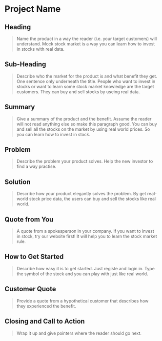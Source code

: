 # Project Name #

<!--
> This material was originally posted [here](http://www.quora.com/What-is-Amazons-approach-to-product-development-and-product-management). It is reproduced here for posterities sake.

There is an approach called "working backwards" that is widely used at Amazon. They work backwards from the customer, rather than starting with an idea for a product and trying to bolt customers onto it. While working backwards can be applied to any specific product decision, using this approach is especially important when developing new products or features.

For new initiatives a product manager typically starts by writing an internal press release announcing the finished product. The target audience for the press release is the new/updated product's customers, which can be retail customers or internal users of a tool or technology. Internal press releases are centered around the customer problem, how current solutions (internal or external) fail, and how the new product will blow away existing solutions.

If the benefits listed don't sound very interesting or exciting to customers, then perhaps they're not (and shouldn't be built). Instead, the product manager should keep iterating on the press release until they've come up with benefits that actually sound like benefits. Iterating on a press release is a lot less expensive than iterating on the product itself (and quicker!).

If the press release is more than a page and a half, it is probably too long. Keep it simple. 3-4 sentences for most paragraphs. Cut out the fat. Don't make it into a spec. You can accompany the press release with a FAQ that answers all of the other business or execution questions so the press release can stay focused on what the customer gets. My rule of thumb is that if the press release is hard to write, then the product is probably going to suck. Keep working at it until the outline for each paragraph flows.

Oh, and I also like to write press-releases in what I call "Oprah-speak" for mainstream consumer products. Imagine you're sitting on Oprah's couch and have just explained the product to her, and then you listen as she explains it to her audience. That's "Oprah-speak", not "Geek-speak".

Once the project moves into development, the press release can be used as a touchstone; a guiding light. The product team can ask themselves, "Are we building what is in the press release?" If they find they're spending time building things that aren't in the press release (overbuilding), they need to ask themselves why. This keeps product development focused on achieving the customer benefits and not building extraneous stuff that takes longer to build, takes resources to maintain, and doesn't provide real customer benefit (at least not enough to warrant inclusion in the press release).
 -->

## Heading ##
  > Name the product in a way the reader (i.e. your target customers) will understand.
  Mock stock market is a way you can learn how to invest in stocks with real data.

## Sub-Heading ##
  > Describe who the market for the product is and what benefit they get. One sentence only underneath the title.
  People who want to invest in stocks or want to learn some stock market knowledge are the target customers. They can buy and sell stocks by useing real data.
## Summary ##
  > Give a summary of the product and the benefit. Assume the reader will not read anything else so make this paragraph good.
  You can buy and sell all the stocks on the market by using real world prices. So you can learn how to invest in stock.
## Problem ##
  > Describe the problem your product solves.
  Help the new investor to find a way practise.
## Solution ##
  > Describe how your product elegantly solves the problem.
  By get real-world stock price data, the users can buy and sell the stocks like real world.
## Quote from You ##
  > A quote from a spokesperson in your company.
  If you want to invest in stock, try our website first! It will help you to learn the stock market rule.
## How to Get Started ##
  > Describe how easy it is to get started.
  Just registe and login in. Type the symbol of the stock and you can play with just like real world.
## Customer Quote ##
  > Provide a quote from a hypothetical customer that describes how they experienced the benefit.

## Closing and Call to Action ##
  > Wrap it up and give pointers where the reader should go next.
